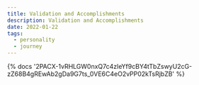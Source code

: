 ```yaml
---
title: Validation and Accomplishments
description: Validation and Accomplishments
date: 2022-01-22
tags:
  - personality
  - journey
---
```

<body style="margin:0">
{% docs '2PACX-1vRHLGW0nxQ7c4zleYf9cBY4tTbZswyU2cG-zZ68B4gREwAb2gDa9G7ts_0VE6C4eO2vPP02kTsRjbZB' %}